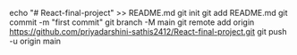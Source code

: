 echo "# React-final-project" >> README.md
git init
git add README.md
git commit -m "first commit"
git branch -M main
git remote add origin https://github.com/priyadarshini-sathis2412/React-final-project.git
git push -u origin main
